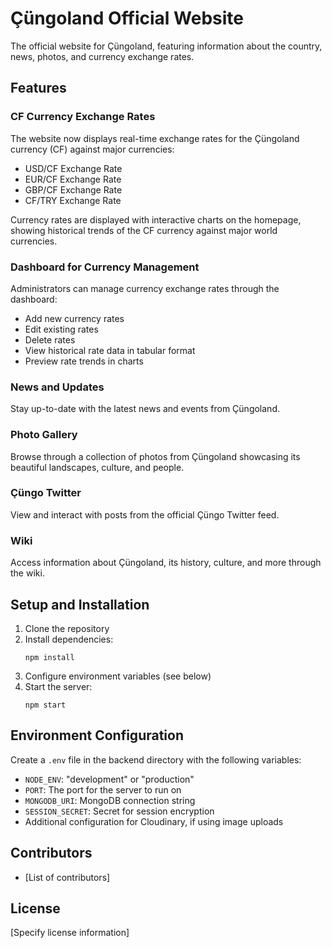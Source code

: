# Çüngoland Official Website

The official website for Çüngoland, featuring information about the country, news, photos, and currency exchange rates.

## Features

### CF Currency Exchange Rates

The website now displays real-time exchange rates for the Çüngoland currency (CF) against major currencies:

- USD/CF Exchange Rate
- EUR/CF Exchange Rate
- GBP/CF Exchange Rate
- CF/TRY Exchange Rate

Currency rates are displayed with interactive charts on the homepage, showing historical trends of the CF currency against major world currencies.

### Dashboard for Currency Management

Administrators can manage currency exchange rates through the dashboard:

- Add new currency rates
- Edit existing rates
- Delete rates
- View historical rate data in tabular format
- Preview rate trends in charts

### News and Updates

Stay up-to-date with the latest news and events from Çüngoland.

### Photo Gallery

Browse through a collection of photos from Çüngoland showcasing its beautiful landscapes, culture, and people.

### Çüngo Twitter

View and interact with posts from the official Çüngo Twitter feed.

### Wiki

Access information about Çüngoland, its history, culture, and more through the wiki.

## Setup and Installation

1. Clone the repository
2. Install dependencies:
   ```
   npm install
   ```
3. Configure environment variables (see below)
4. Start the server:
   ```
   npm start
   ```

## Environment Configuration

Create a `.env` file in the backend directory with the following variables:

- `NODE_ENV`: "development" or "production"
- `PORT`: The port for the server to run on
- `MONGODB_URI`: MongoDB connection string
- `SESSION_SECRET`: Secret for session encryption
- Additional configuration for Cloudinary, if using image uploads


## Contributors

- [List of contributors]

## License

[Specify license information]
